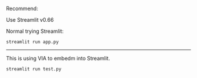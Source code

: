 Recommend:

Use Streamlit v0.66


Normal trying Streamlit:
```
streamlit run app.py 
```

---
This is using VIA to embedm into Streamlit.
```
streamlit run test.py 
```
